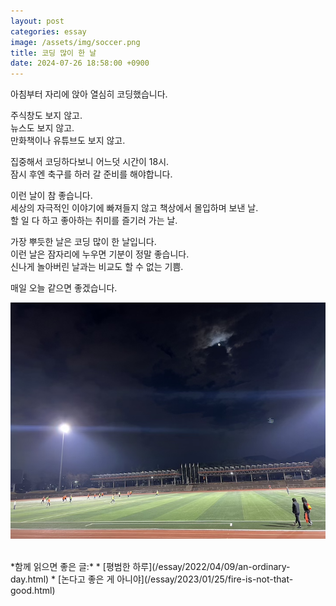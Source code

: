 ```yaml
---
layout: post
categories: essay
image: /assets/img/soccer.png
title: 코딩 많이 한 날
date: 2024-07-26 18:58:00 +0900
---
```


아침부터 자리에 앉아 열심히 코딩했습니다.

주식창도 보지 않고.  
뉴스도 보지 않고.  
만화책이나 유튜브도 보지 않고.

집중해서 코딩하다보니 어느덧 시간이 18시.  
잠시 후엔 축구를 하러 갈 준비를 해야합니다.

이런 날이 참 좋습니다.  
세상의 자극적인 이야기에 빠져들지 않고 책상에서 몰입하며 보낸 날.  
할 일 다 하고 좋아하는 취미를 즐기러 가는 날.

가장 뿌듯한 날은 코딩 많이 한 날입니다.  
이런 날은 잠자리에 누우면 기분이 정말 좋습니다.  
신나게 놀아버린 날과는 비교도 할 수 없는 기쁨.

매일 오늘 같으면 좋겠습니다.

![축구장](/assets/img/soccer.png)

<br>
*함께 읽으면 좋은 글:*
* [평범한 하루](/essay/2022/04/09/an-ordinary-day.html)
* [논다고 좋은 게 아니야](/essay/2023/01/25/fire-is-not-that-good.html)